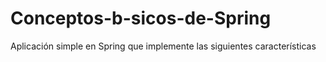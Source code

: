 # Conceptos-b-sicos-de-Spring
Aplicación simple en Spring que implemente las siguientes características
